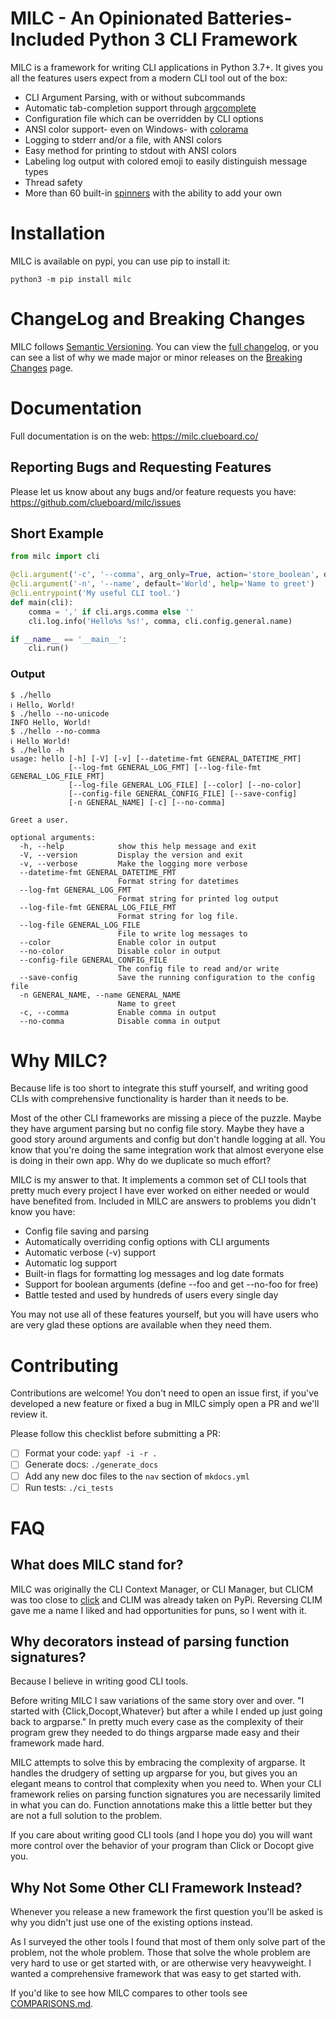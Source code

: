 # MILC - An Opinionated Batteries-Included Python 3 CLI Framework

MILC is a framework for writing CLI applications in Python 3.7+. It gives you
all the features users expect from a modern CLI tool out of the box:

* CLI Argument Parsing, with or without subcommands
* Automatic tab-completion support through [argcomplete](https://github.com/kislyuk/argcomplete)
* Configuration file which can be overridden by CLI options
* ANSI color support- even on Windows- with [colorama](https://github.com/tartley/colorama)
* Logging to stderr and/or a file, with ANSI colors
* Easy method for printing to stdout with ANSI colors
* Labeling log output with colored emoji to easily distinguish message types
* Thread safety
* More than 60 built-in [spinners](https://github.com/manrajgrover/py-spinners) with the ability to add your own

# Installation

MILC is available on pypi, you can use pip to install it:

    python3 -m pip install milc

# ChangeLog and Breaking Changes

MILC follows [Semantic Versioning](https://semver.org/). You can view the [full changelog](https://github.com/clueboard/milc/blob/master/CHANGELOG.rst), or you can see a list of why we made major or minor releases on the [Breaking Changes](https://milc.clueboard.co/#/breaking_changes) page.

# Documentation

Full documentation is on the web: <https://milc.clueboard.co/>

## Reporting Bugs and Requesting Features

Please let us know about any bugs and/or feature requests you have: <https://github.com/clueboard/milc/issues>

## Short Example

```python
from milc import cli

@cli.argument('-c', '--comma', arg_only=True, action='store_boolean', default=True, help='comma in output')
@cli.argument('-n', '--name', default='World', help='Name to greet')
@cli.entrypoint('My useful CLI tool.')
def main(cli):
    comma = ',' if cli.args.comma else ''
    cli.log.info('Hello%s %s!', comma, cli.config.general.name)

if __name__ == '__main__':
    cli.run()
```

### Output

```
$ ./hello
ℹ Hello, World!
$ ./hello --no-unicode
INFO Hello, World!
$ ./hello --no-comma
ℹ Hello World!
$ ./hello -h
usage: hello [-h] [-V] [-v] [--datetime-fmt GENERAL_DATETIME_FMT]
             [--log-fmt GENERAL_LOG_FMT] [--log-file-fmt GENERAL_LOG_FILE_FMT]
             [--log-file GENERAL_LOG_FILE] [--color] [--no-color]
             [--config-file GENERAL_CONFIG_FILE] [--save-config]
             [-n GENERAL_NAME] [-c] [--no-comma]

Greet a user.

optional arguments:
  -h, --help            show this help message and exit
  -V, --version         Display the version and exit
  -v, --verbose         Make the logging more verbose
  --datetime-fmt GENERAL_DATETIME_FMT
                        Format string for datetimes
  --log-fmt GENERAL_LOG_FMT
                        Format string for printed log output
  --log-file-fmt GENERAL_LOG_FILE_FMT
                        Format string for log file.
  --log-file GENERAL_LOG_FILE
                        File to write log messages to
  --color               Enable color in output
  --no-color            Disable color in output
  --config-file GENERAL_CONFIG_FILE
                        The config file to read and/or write
  --save-config         Save the running configuration to the config file
  -n GENERAL_NAME, --name GENERAL_NAME
                        Name to greet
  -c, --comma           Enable comma in output
  --no-comma            Disable comma in output
```

# Why MILC?

Because life is too short to integrate this stuff yourself, and writing
good CLIs with comprehensive functionality is harder than it needs to be.

Most of the other CLI frameworks are missing a piece of the puzzle. Maybe
they have argument parsing but no config file story. Maybe they have a
good story around arguments and config but don't handle logging at all.
You know that you're doing the same integration work that almost everyone
else is doing in their own app. Why do we duplicate so much effort?

MILC is my answer to that. It implements a common set of CLI tools that
pretty much every project I have ever worked on either needed or would
have benefited from. Included in MILC are answers to problems you didn't
know you have:

* Config file saving and parsing
* Automatically overriding config options with CLI arguments
* Automatic verbose (-v) support
* Automatic log support
* Built-in flags for formatting log messages and log date formats
* Support for boolean arguments (define --foo and get --no-foo for free)
* Battle tested and used by hundreds of users every single day

You may not use all of these features yourself, but you will have users
who are very glad these options are available when they need them.

# Contributing

Contributions are welcome! You don't need to open an issue first, if
you've developed a new feature or fixed a bug in MILC simply open
a PR and we'll review it.

Please follow this checklist before submitting a PR:

* [ ] Format your code: `yapf -i -r .`
* [ ] Generate docs: `./generate_docs`
* [ ] Add any new doc files to the `nav` section of `mkdocs.yml`
* [ ] Run tests: `./ci_tests`

# FAQ

## What does MILC stand for?

MILC was originally the CLI Context Manager, or CLI Manager, but CLICM was too close to [click](https://click.palletsprojects.com/) and CLIM was already taken on PyPi. Reversing CLIM gave me a name I liked and had opportunities for puns, so I went with it.

## Why decorators instead of parsing function signatures?

Because I believe in writing good CLI tools.

Before writing MILC I saw variations of the same story over and over. "I
started with {Click,Docopt,Whatever} but after a while I ended up just
going back to argparse." In pretty much every case as the complexity of
their program grew they needed to do things argparse made easy and their
framework made hard.

MILC attempts to solve this by embracing the complexity of argparse. It
handles the drudgery of setting up argparse for you, but gives you an
elegant means to control that complexity when you need to. When your
CLI framework relies on parsing function signatures you are necessarily
limited in what you can do. Function annotations make this a little
better but they are not a full solution to the problem.

If you care about writing good CLI tools (and I hope you do) you will want
more control over the behavior of your program than Click or Docopt give you.

## Why Not Some Other CLI Framework Instead?

Whenever you release a new framework the first question you'll be asked is
why you didn't just use one of the existing options instead.

As I surveyed the other tools I found that most of them only solve part of
the problem, not the whole problem. Those that solve the whole problem are
very hard to use or get started with, or are otherwise very heavyweight. I
wanted a comprehensive framework that was easy to get started with.

If you'd like to see how MILC compares to other tools see
[COMPARISONS.md](COMPARISONS.md).
